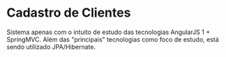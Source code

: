Cadastro de Clientes
======================
Sistema apenas com o intuito de estudo das tecnologias AngularJS 1 + SpringMVC.
Além das "principais" tecnologias como foco de estudo, está sendo utilizado JPA/Hibernate.
